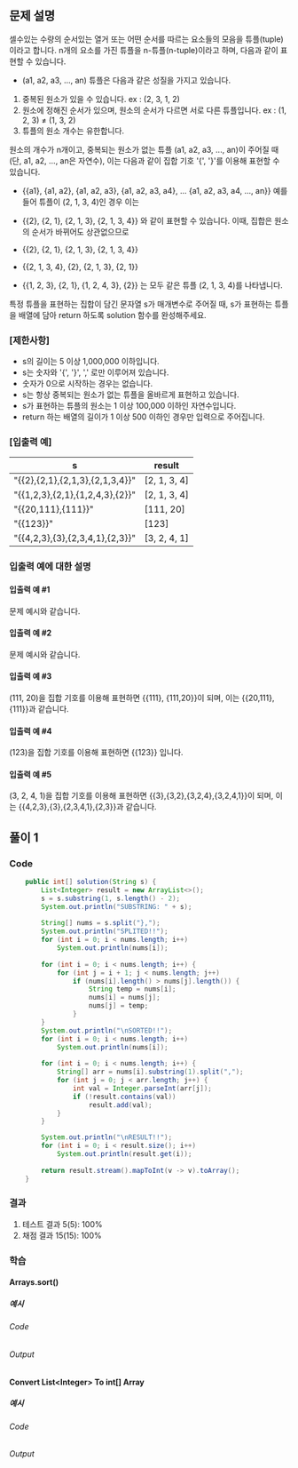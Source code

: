 ## 문제 설명
셀수있는 수량의 순서있는 열거 또는 어떤 순서를 따르는 요소들의 모음을 튜플(tuple)이라고 합니다. n개의 요소를 가진 튜플을 n-튜플(n-tuple)이라고 하며, 다음과 같이 표현할 수 있습니다.

 - (a1, a2, a3, ..., an)
튜플은 다음과 같은 성질을 가지고 있습니다.

1. 중복된 원소가 있을 수 있습니다. ex : (2, 3, 1, 2)
2. 원소에 정해진 순서가 있으며, 원소의 순서가 다르면 서로 다른 튜플입니다. ex : (1, 2, 3) ≠ (1, 3, 2)
3. 튜플의 원소 개수는 유한합니다.

원소의 개수가 n개이고, 중복되는 원소가 없는 튜플 (a1, a2, a3, ..., an)이 주어질 때(단, a1, a2, ..., an은 자연수), 이는 다음과 같이 집합 기호 '{', '}'를 이용해 표현할 수 있습니다.

 - {{a1}, {a1, a2}, {a1, a2, a3}, {a1, a2, a3, a4}, ... {a1, a2, a3, a4, ..., an}}
예를 들어 튜플이 (2, 1, 3, 4)인 경우 이는

 - {{2}, {2, 1}, {2, 1, 3}, {2, 1, 3, 4}}
와 같이 표현할 수 있습니다. 이때, 집합은 원소의 순서가 바뀌어도 상관없으므로

 - {{2}, {2, 1}, {2, 1, 3}, {2, 1, 3, 4}}
 - {{2, 1, 3, 4}, {2}, {2, 1, 3}, {2, 1}}
 - {{1, 2, 3}, {2, 1}, {1, 2, 4, 3}, {2}}
는 모두 같은 튜플 (2, 1, 3, 4)를 나타냅니다.

특정 튜플을 표현하는 집합이 담긴 문자열 s가 매개변수로 주어질 때, s가 표현하는 튜플을 배열에 담아 return 하도록 solution 함수를 완성해주세요.

### [제한사항]
 - s의 길이는 5 이상 1,000,000 이하입니다.
 - s는 숫자와 '{', '}', ',' 로만 이루어져 있습니다.
 - 숫자가 0으로 시작하는 경우는 없습니다.
 - s는 항상 중복되는 원소가 없는 튜플을 올바르게 표현하고 있습니다.
 - s가 표현하는 튜플의 원소는 1 이상 100,000 이하인 자연수입니다.
 - return 하는 배열의 길이가 1 이상 500 이하인 경우만 입력으로 주어집니다.

### [입출력 예]
|s|	result|
|--|--|
|"{{2},{2,1},{2,1,3},{2,1,3,4}}"|	[2, 1, 3, 4]|
|"{{1,2,3},{2,1},{1,2,4,3},{2}}"|	[2, 1, 3, 4]|
|"{{20,111},{111}}"|	[111, 20]|
|"{{123}}"	|[123]|
|"{{4,2,3},{3},{2,3,4,1},{2,3}}"|	[3, 2, 4, 1]|

### 입출력 예에 대한 설명
#### 입출력 예 #1
문제 예시와 같습니다.

#### 입출력 예 #2
문제 예시와 같습니다.

#### 입출력 예 #3
(111, 20)을 집합 기호를 이용해 표현하면 {{111}, {111,20}}이 되며, 이는 {{20,111},{111}}과 같습니다.

#### 입출력 예 #4
(123)을 집합 기호를 이용해 표현하면 {{123}} 입니다.

#### 입출력 예 #5
(3, 2, 4, 1)을 집합 기호를 이용해 표현하면 {{3},{3,2},{3,2,4},{3,2,4,1}}이 되며, 이는 {{4,2,3},{3},{2,3,4,1},{2,3}}과 같습니다.


## 풀이 1
### Code

``` java
	public int[] solution(String s) {
		List<Integer> result = new ArrayList<>();
		s = s.substring(1, s.length() - 2);
		System.out.println("SUBSTRING: " + s);
		
		String[] nums = s.split("},");
		System.out.println("SPLITED!!");
		for (int i = 0; i < nums.length; i++)
			System.out.println(nums[i]);
		
		for (int i = 0; i < nums.length; i++) {
			for (int j = i + 1; j < nums.length; j++)
				if (nums[i].length() > nums[j].length()) {
					String temp = nums[i];
					nums[i] = nums[j];
					nums[j] = temp;
				}
		}
		System.out.println("\nSORTED!!");
		for (int i = 0; i < nums.length; i++)
			System.out.println(nums[i]);
		
		for (int i = 0; i < nums.length; i++) {
			String[] arr = nums[i].substring(1).split(",");
			for (int j = 0; j < arr.length; j++) {
				int val = Integer.parseInt(arr[j]);
				if (!result.contains(val))
					result.add(val);
			}
		}

		System.out.println("\nRESULT!!");
		for (int i = 0; i < result.size(); i++)
			System.out.println(result.get(i));
		
		return result.stream().mapToInt(v -> v).toArray();
	}
```

### 결과
1. 테스트 결과 5(5): 100%
2. 채점 결과 15(15): 100%

### 학습
#### Arrays.sort()
##### 예시
###### Code
###### Output

#### Convert List\<Integer> To int[] Array
##### 예시
###### Code
###### Output
